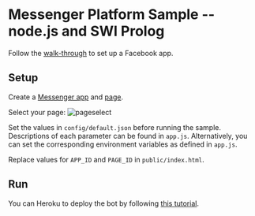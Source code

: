 # Messenger Platform Sample -- node.js and SWI Prolog

Follow the [walk-through](https://developers.facebook.com/docs/messenger-platform/quickstart) to set up a Facebook app.

## Setup

Create a [Messenger app](https://developers.facebook.com/) and [page](https://www.facebook.com/pages/create).

Select your page:
![pageselect](https://cloud.githubusercontent.com/assets/9307236/24323666/0ab5c9e2-1171-11e7-9385-55263793b134.JPG)

Set the values in `config/default.json` before running the sample. Descriptions of each parameter can be found in `app.js`. Alternatively, you can set the corresponding environment variables as defined in `app.js`.

Replace values for `APP_ID` and `PAGE_ID` in `public/index.html`.

## Run

You can Heroku to deploy the bot by following [this tutorial](https://devcenter.heroku.com/articles/getting-started-with-nodejs#introduction).
